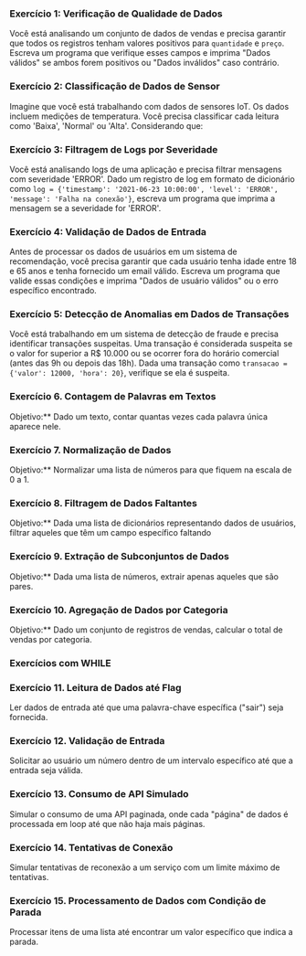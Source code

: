 ### Exercício 1: Verificação de Qualidade de Dados
Você está analisando um conjunto de dados de vendas e precisa garantir 
que todos os registros tenham valores positivos para `quantidade` e `preço`. 
Escreva um programa que verifique esses campos e imprima "Dados válidos" se ambos 
forem positivos ou "Dados inválidos" caso contrário.

### Exercício 2: Classificação de Dados de Sensor
Imagine que você está trabalhando com dados de sensores IoT. 
Os dados incluem medições de temperatura. Você precisa classificar cada leitura 
como 'Baixa', 'Normal' ou 'Alta'. Considerando que:

### Exercício 3: Filtragem de Logs por Severidade
Você está analisando logs de uma aplicação e precisa filtrar mensagens 
com severidade 'ERROR'. Dado um registro de log em formato de dicionário 
como `log = {'timestamp': '2021-06-23 10:00:00', 'level': 'ERROR', 'message': 'Falha na conexão'}`, 
escreva um programa que imprima a mensagem se a severidade for 'ERROR'.

### Exercício 4: Validação de Dados de Entrada
Antes de processar os dados de usuários em um sistema de recomendação, 
você precisa garantir que cada usuário tenha idade entre 18 e 65 anos e tenha 
fornecido um email válido. Escreva um programa que valide essas condições 
e imprima "Dados de usuário válidos" ou o erro específico encontrado.

### Exercício 5: Detecção de Anomalias em Dados de Transações
Você está trabalhando em um sistema de detecção de fraude e precisa identificar 
transações suspeitas. Uma transação é considerada suspeita se o valor for superior 
a R$ 10.000 ou se ocorrer fora do horário comercial (antes das 9h ou depois das 18h). 
Dada uma transação como `transacao = {'valor': 12000, 'hora': 20}`, verifique se ela é suspeita.

### Exercício 6. Contagem de Palavras em Textos
Objetivo:** Dado um texto, contar quantas vezes cada palavra única aparece nele.

### Exercício 7. Normalização de Dados
Objetivo:** Normalizar uma lista de números para que fiquem na escala de 0 a 1.

### Exercício 8. Filtragem de Dados Faltantes
Objetivo:** Dada uma lista de dicionários representando dados de usuários, filtrar aqueles que têm um campo específico faltando

### Exercício 9. Extração de Subconjuntos de Dados
Objetivo:** Dada uma lista de números, extrair apenas aqueles que são pares.

### Exercício 10. Agregação de Dados por Categoria
Objetivo:** Dado um conjunto de registros de vendas, calcular o total de vendas por categoria.

### Exercícios com WHILE

### Exercício 11. Leitura de Dados até Flag
Ler dados de entrada até que uma palavra-chave específica ("sair") seja fornecida.

### Exercício 12. Validação de Entrada
Solicitar ao usuário um número dentro de um intervalo específico até que a entrada seja válida.

### Exercício 13. Consumo de API Simulado
Simular o consumo de uma API paginada, onde cada "página" de dados é processada em loop até que não haja mais páginas.

### Exercício 14. Tentativas de Conexão
Simular tentativas de reconexão a um serviço com um limite máximo de tentativas.

### Exercício 15. Processamento de Dados com Condição de Parada
Processar itens de uma lista até encontrar um valor específico que indica a parada.